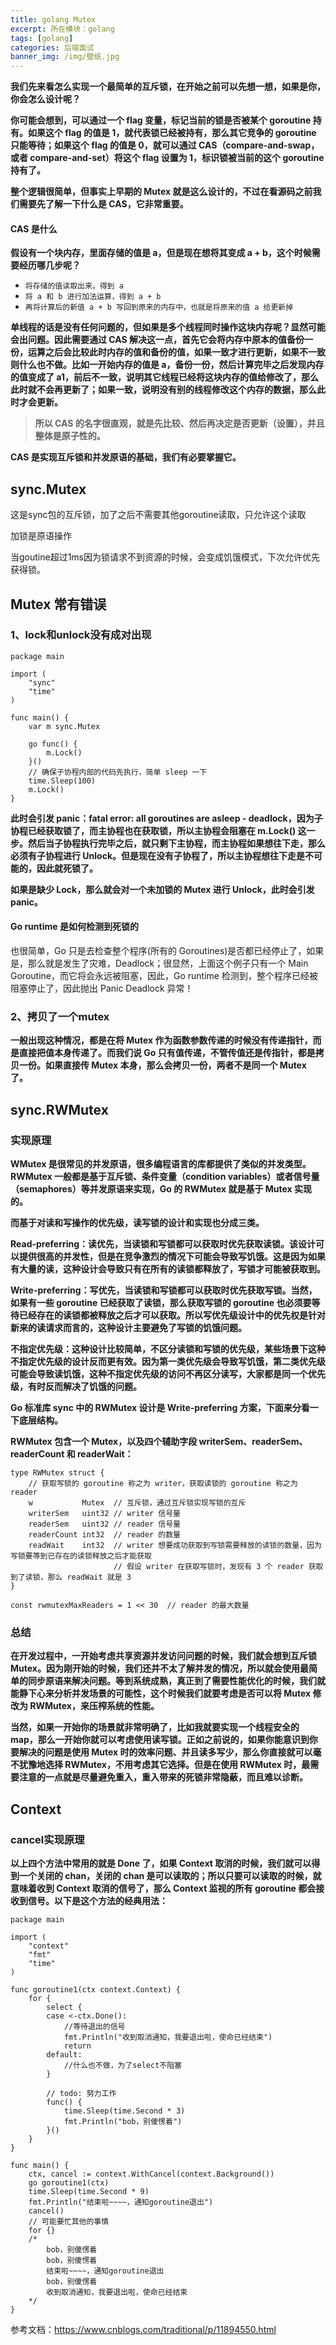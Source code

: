 ```yaml
---
title: golang Mutex
excerpt: 所在模块：golang
tags: [golang]
categories: 后端面试
banner_img: /img/壁纸.jpg
---
```


**我们先来看怎么实现一个最简单的互斥锁，在开始之前可以先想一想，如果是你，你会怎么设计呢？**

**你可能会想到，可以通过一个 flag 变量，标记当前的锁是否被某个 goroutine 持有。如果这个 flag 的值是 1，就代表锁已经被持有，那么其它竞争的 goroutine 只能等待；如果这个 flag 的值是 0，就可以通过 CAS（compare-and-swap，或者 compare-and-set）将这个 flag 设置为 1，标识锁被当前的这个 goroutine 持有了。**

**整个逻辑很简单，但事实上早期的 Mutex 就是这么设计的，不过在看源码之前我们需要先了解一下什么是 CAS，它非常重要。**

#### CAS 是什么

**假设有一个块内存，里面存储的值是 a，但是现在想将其变成 a + b，这个时候需要经历哪几步呢？**

- `将存储的值读取出来，得到 a`
- `将 a 和 b 进行加法运算，得到 a + b`
- `再将计算后的新值 a + b 写回到原来的内存中，也就是将原来的值 a 给更新掉`

**单线程的话是没有任何问题的，但如果是多个线程同时操作这块内存呢？显然可能会出问题。因此需要通过 CAS 解决这一点，首先它会将内存中原本的值备份一份，运算之后会比较此时内存的值和备份的值，如果一致才进行更新，如果不一致则什么也不做。比如一开始内存的值是 a，备份一份，然后计算完毕之后发现内存的值变成了 a1，前后不一致，说明其它线程已经将这块内存的值给修改了，那么此时就不会再更新了；如果一致，说明没有别的线程修改这个内存的数据，那么此时才会更新。**

> **所以 CAS 的名字很直观，就是先比较、然后再决定是否更新（设置），并且整体是原子性的。**

**CAS 是实现互斥锁和并发原语的基础，我们有必要掌握它。**







## sync.Mutex

这是sync包的互斥锁，加了之后不需要其他goroutine读取，只允许这个读取

加锁是原语操作

当goutine超过1ms因为锁请求不到资源的时候，会变成饥饿模式，下次允许优先获得锁。



## Mutex 常有错误

### 1、lock和unlock没有成对出现

```
package main

import (
    "sync"
    "time"
)

func main() {
    var m sync.Mutex

    go func() {
        m.Lock()
    }()
    // 确保子协程内部的代码先执行，简单 sleep 一下
    time.Sleep(100)
    m.Lock()
}

```



**此时会引发 panic：fatal error: all goroutines are asleep - deadlock，因为子协程已经获取锁了，而主协程也在获取锁，所以主协程会阻塞在 m.Lock() 这一步。然后当子协程执行完毕之后，就只剩下主协程，而主协程如果想往下走，那么必须有子协程进行 Unlock。但是现在没有子协程了，所以主协程想往下走是不可能的，因此就死锁了。**

**如果是缺少 Lock，那么就会对一个未加锁的 Mutex 进行 Unlock，此时会引发 panic。**



#### Go runtime 是如何检测到死锁的

也很简单，Go 只是去检查整个程序(所有的 Goroutines)是否都已经停止了，如果是，那么就是发生了灾难，Deadlock；很显然，上面这个例子只有一个 Main Goroutine，而它将会永远被阻塞，因此，Go runtime 检测到，整个程序已经被阻塞停止了，因此抛出 Panic Deadlock 异常！

### 2、拷贝了一个mutex

**一般出现这种情况，都是在将 Mutex 作为函数参数传递的时候没有传递指针，而是直接把值本身传递了。而我们说 Go 只有值传递，不管传值还是传指针，都是拷贝一份。如果直接传 Mutex 本身，那么会拷贝一份，两者不是同一个 Mutex 了。**

### 





## sync.RWMutex



### 实现原理

**WMutex 是很常见的并发原语，很多编程语言的库都提供了类似的并发类型。RWMutex 一般都是基于互斥锁、条件变量（condition variables）或者信号量（semaphores）等并发原语来实现，Go 的 RWMutex 就是基于 Mutex 实现的。**

**而基于对读和写操作的优先级，读写锁的设计和实现也分成三类。**

**Read-preferring：读优先，当读锁和写锁都可以获取时优先获取读锁。该设计可以提供很高的并发性，但是在竞争激烈的情况下可能会导致写饥饿。这是因为如果有大量的读，这种设计会导致只有在所有的读锁都释放了，写锁才可能被获取到。**

**Write-preferring：写优先，当读锁和写锁都可以获取时优先获取写锁。当然，如果有一些 goroutine 已经获取了读锁，那么获取写锁的 goroutine 也必须要等待已经存在的读锁都被释放之后才可以获取。所以写优先级设计中的优先权是针对新来的读请求而言的，这种设计主要避免了写锁的饥饿问题。**

**不指定优先级：这种设计比较简单，不区分读锁和写锁的优先级，某些场景下这种不指定优先级的设计反而更有效。因为第一类优先级会导致写饥饿，第二类优先级可能会导致读饥饿，这种不指定优先级的访问不再区分读写，大家都是同一个优先级，有时反而解决了饥饿的问题。**

**Go 标准库 sync 中的 RWMutex 设计是 Write-preferring 方案，下面来分看一下底层结构。**

**RWMutex 包含一个 Mutex，以及四个辅助字段 writerSem、readerSem、readerCount 和 readerWait：**

```
type RWMutex struct {
    // 获取写锁的 goroutine 称之为 writer，获取读锁的 goroutine 称之为 reader
    w           Mutex  // 互斥锁，通过互斥锁实现写锁的互斥
    writerSem   uint32 // writer 信号量
    readerSem   uint32 // reader 信号量
    readerCount int32  // reader 的数量
    readWait    int32  // writer 想要成功获取到写锁需要释放的读锁的数量，因为写锁要等到已存在的读锁释放之后才能获取
                       // 假设 writer 在获取写锁时，发现有 3 个 reader 获取到了读锁，那么 readWait 就是 3
}

const rwmutexMaxReaders = 1 << 30  // reader 的最大数量

```



### 总结

**在开发过程中，一开始考虑共享资源并发访问问题的时候，我们就会想到互斥锁 Mutex。因为刚开始的时候，我们还并不太了解并发的情况，所以就会使用最简单的同步原语来解决问题。等到系统成熟，真正到了需要性能优化的时候，我们就能静下心来分析并发场景的可能性，这个时候我们就要考虑是否可以将 Mutex 修改为 RWMutex，来压榨系统的性能。**

**当然，如果一开始你的场景就非常明确了，比如我就要实现一个线程安全的 map，那么一开始你就可以考虑使用读写锁。正如之前说的，如果你能意识到你要解决的问题是使用 Mutex 时的效率问题、并且读多写少，那么你直接就可以毫不犹豫地选择 RWMutex，不用考虑其它选择。但是在使用 RWMutex 时，最需要注意的一点就是尽量避免重入，重入带来的死锁非常隐蔽，而且难以诊断。**







## Context

### cancel实现原理

**以上四个方法中常用的就是 Done 了，如果 Context 取消的时候，我们就可以得到一个关闭的 chan，关闭的 chan 是可以读取的；所以只要可以读取的时候，就意味着收到 Context 取消的信号了，那么 Context 监视的所有 goroutine 都会接收到信号。以下是这个方法的经典用法：**

```
package main
 
import (
    "context"
    "fmt"
    "time"
)
 
func goroutine1(ctx context.Context) {
    for {
        select {
        case <-ctx.Done():
            //等待退出的信号
            fmt.Println("收到取消通知，我要退出啦，使命已经结束")
            return
        default:
            //什么也不做，为了select不阻塞
        }
        
        // todo: 努力工作
        func() {
            time.Sleep(time.Second * 3)
            fmt.Println("bob，别傻愣着")
        }()
    }
}
 
func main() {
    ctx, cancel := context.WithCancel(context.Background())
    go goroutine1(ctx)
    time.Sleep(time.Second * 9)
    fmt.Println("结束啦~~~~，通知goroutine退出")
    cancel()
    // 可能要忙其他的事情
    for {}
    /*
    	bob，别傻愣着
    	bob，别傻愣着
    	结束啦~~~~，通知goroutine退出
    	bob，别傻愣着
    	收到取消通知，我要退出啦，使命已经结束
    */
}

```



参考文档：https://www.cnblogs.com/traditional/p/11894550.html
